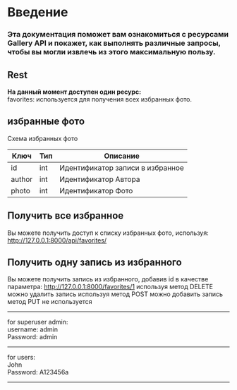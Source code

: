 # Введение
### Эта документация поможет вам ознакомиться с ресурсами Gallery API и покажет, как выполнять различные запросы, чтобы вы могли извлечь из этого максимальную пользу.

## Rest
**На данный момент доступен один ресурс:** 
<br>
favorites: используется для получения всех избранных фото.
<br>


## избранные фото

Схема избранных фото


| **Ключ** | **Тип** | **Описание**                     |
|----------|---------|----------------------------------|
| id       | int     | Идентификатор записи в избранное |     
| author   | int     | Идентификатор Автора             |
| photo    | int     | Идентификатор Фото               |

## Получить все избранное
Вы можете получить доступ к списку избранных фото, используя: http://127.0.0.1:8000/api/favorites/

## Получить одну запись из избранного
Вы можете получить запись из избранного, добавив id в качестве параметра: http://127.0.0.1:8000/favorites/1
используя метод DELETE можно удалить запись
используя метод POST можно добавить запись
метод PUT не используется


---
for  superuser admin:
<br>username: admin
<br>Password: admin
<hr>
for  users:
<br>John
<br>Password: A123456a
<hr>
